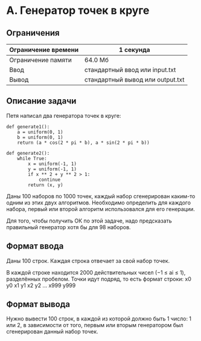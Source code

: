 # A. Генератор точек в круге

## Ограничения
 | Ограничение времени | 1 секунда |
 |----------------------|-----------|
 | Ограничение памяти   | 64.0 Мб  |
 | Ввод                 | стандартный ввод или input.txt |
 | Вывод                | стандартный вывод или output.txt |

## Описание задачи

Петя написал два генератора точек в круге:
```
def generate1():
    a = uniform(0, 1)
    b = uniform(0, 1)
    return (a * cos(2 * pi * b), a * sin(2 * pi * b))

def generate2():
    while True:
        x = uniform(-1, 1)
        y = uniform(-1, 1)
        if x ** 2 + y ** 2 > 1:
            continue
        return (x, y)
```
Даны 100 наборов по 1000 точек, каждый набор сгенерирован каким-то одним из этих двух алгоритмов. Необходимо определить для каждого набора, первый или второй алгоритм использовался для его генерации.

Для того, чтобы получить ОК по этой задаче, надо предсказать правильный генератор хотя бы для 98 наборов.

## Формат ввода

Даны 100 строк. Каждая строка отвечает за свой набор точек.

В каждой строке находится 2000 действительных чисел (−1 ≤ ai ≤ 1), разделённых пробелом. Точки идут подряд, то есть формат строки: x0 y0 x1 y1 x2 y2 ... x999 y999

## Формат вывода

Нужно вывести 100 строк, в каждой из которой должно быть 1 число: 1 или 2, в зависимости от того, первым или вторым генератором был сгенерирован данный набор точек.
